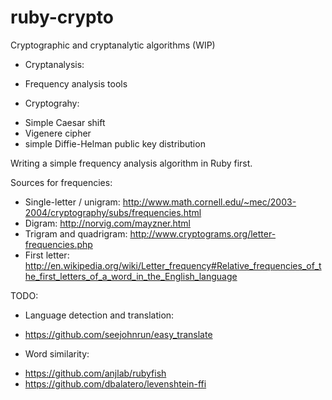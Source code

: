 ruby-crypto
=============

Cryptographic and cryptanalytic algorithms (WIP)

* Cryptanalysis:
- Frequency analysis tools

* Cryptograhy:
- Simple Caesar shift
- Vigenere cipher
- simple Diffie-Helman public key distribution


Writing a simple frequency analysis algorithm in Ruby first.

Sources for frequencies:
* Single-letter / unigram: http://www.math.cornell.edu/~mec/2003-2004/cryptography/subs/frequencies.html
* Digram: http://norvig.com/mayzner.html
* Trigram and quadrigram: http://www.cryptograms.org/letter-frequencies.php
* First letter: http://en.wikipedia.org/wiki/Letter_frequency#Relative_frequencies_of_the_first_letters_of_a_word_in_the_English_language

TODO:
* Language detection and translation:
- https://github.com/seejohnrun/easy_translate

* Word similarity:
- https://github.com/anjlab/rubyfish
- https://github.com/dbalatero/levenshtein-ffi